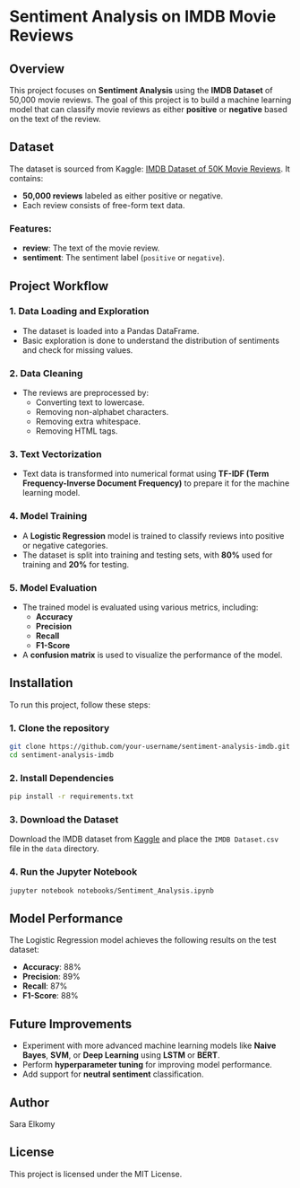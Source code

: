 
# Sentiment Analysis on IMDB Movie Reviews

## Overview

This project focuses on **Sentiment Analysis** using the **IMDB Dataset** of 50,000 movie reviews. The goal of this project is to build a machine learning model that can classify movie reviews as either **positive** or **negative** based on the text of the review.

## Dataset

The dataset is sourced from Kaggle: [IMDB Dataset of 50K Movie Reviews](https://www.kaggle.com/datasets/lakshmi25npathi/imdb-dataset-of-50k-movie-reviews). It contains:
- **50,000 reviews** labeled as either positive or negative.
- Each review consists of free-form text data.

### Features:
- **review**: The text of the movie review.
- **sentiment**: The sentiment label (`positive` or `negative`).


## Project Workflow

### 1. Data Loading and Exploration
- The dataset is loaded into a Pandas DataFrame.
- Basic exploration is done to understand the distribution of sentiments and check for missing values.

### 2. Data Cleaning
- The reviews are preprocessed by:
  - Converting text to lowercase.
  - Removing non-alphabet characters.
  - Removing extra whitespace.
  - Removing HTML tags.

### 3. Text Vectorization
- Text data is transformed into numerical format using **TF-IDF (Term Frequency-Inverse Document Frequency)** to prepare it for the machine learning model.

### 4. Model Training
- A **Logistic Regression** model is trained to classify reviews into positive or negative categories.
- The dataset is split into training and testing sets, with **80%** used for training and **20%** for testing.

### 5. Model Evaluation
- The trained model is evaluated using various metrics, including:
  - **Accuracy**
  - **Precision**
  - **Recall**
  - **F1-Score**
- A **confusion matrix** is used to visualize the performance of the model.

## Installation

To run this project, follow these steps:

### 1. Clone the repository
```bash
git clone https://github.com/your-username/sentiment-analysis-imdb.git
cd sentiment-analysis-imdb
```

### 2. Install Dependencies
```bash
pip install -r requirements.txt
```

### 3. Download the Dataset
Download the IMDB dataset from [Kaggle](https://www.kaggle.com/datasets/lakshmi25npathi/imdb-dataset-of-50k-movie-reviews) and place the `IMDB Dataset.csv` file in the `data` directory.

### 4. Run the Jupyter Notebook
```bash
jupyter notebook notebooks/Sentiment_Analysis.ipynb
```

## Model Performance

The Logistic Regression model achieves the following results on the test dataset:

- **Accuracy**: 88%
- **Precision**: 89%
- **Recall**: 87%
- **F1-Score**: 88%

## Future Improvements

- Experiment with more advanced machine learning models like **Naive Bayes**, **SVM**, or **Deep Learning** using **LSTM** or **BERT**.
- Perform **hyperparameter tuning** for improving model performance.
- Add support for **neutral sentiment** classification.

## Author
Sara Elkomy

## License

This project is licensed under the MIT License.
